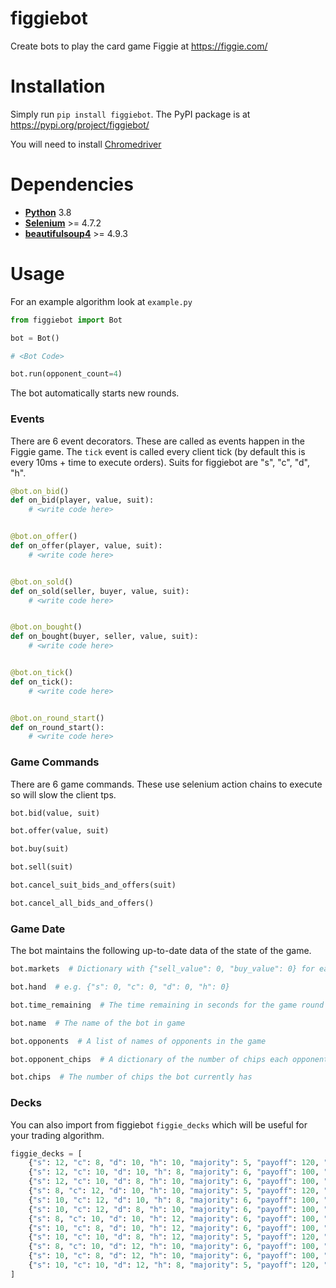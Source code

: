 # figgiebot

Create bots to play the card game Figgie at https://figgie.com/

# Installation

Simply run `pip install figgiebot`. The PyPI package is at https://pypi.org/project/figgiebot/

You will need to install [Chromedriver](https://chromedriver.chromium.org/downloads)

# Dependencies

- **[Python](https://www.python.org/downloads/)** 3.8
- **[Selenium](https://pypi.org/project/selenium/)** >= 4.7.2
- **[beautifulsoup4](https://pypi.org/project/beautifulsoup4/)** >= 4.9.3

# Usage

For an example algorithm look at `example.py`

```python
from figgiebot import Bot

bot = Bot()

# <Bot Code>

bot.run(opponent_count=4)
```

The bot automatically starts new rounds.

### Events
There are 6 event decorators. These are called as events happen in the Figgie game.
The `tick` event is called every client tick (by default this is every 10ms + time to execute orders).
Suits for figgiebot are "s", "c", "d", "h".

```python
@bot.on_bid()
def on_bid(player, value, suit):
    # <write code here>


@bot.on_offer()
def on_offer(player, value, suit):
    # <write code here>


@bot.on_sold()
def on_sold(seller, buyer, value, suit):
    # <write code here>


@bot.on_bought()
def on_bought(buyer, seller, value, suit):
    # <write code here>


@bot.on_tick()
def on_tick():
    # <write code here>


@bot.on_round_start()
def on_round_start():
    # <write code here>
```

### Game Commands

There are 6 game commands. These use selenium action chains to execute so will slow the client tps.

```python
bot.bid(value, suit)

bot.offer(value, suit)

bot.buy(suit)

bot.sell(suit)

bot.cancel_suit_bids_and_offers(suit)

bot.cancel_all_bids_and_offers()
```

### Game Date

The bot maintains the following up-to-date data of the state of the game.

```python
bot.markets  # Dictionary with {"sell_value": 0, "buy_value": 0} for each suit

bot.hand  # e.g. {"s": 0, "c": 0, "d": 0, "h": 0}

bot.time_remaining  # The time remaining in seconds for the game round

bot.name  # The name of the bot in game

bot.opponents  # A list of names of opponents in the game

bot.opponent_chips  # A dictionary of the number of chips each opponent currently has

bot.chips  # The number of chips the bot currently has
```

### Decks

You can also import from figgiebot `figgie_decks` which will be useful for your trading algorithm.

```python
figgie_decks = [
    {"s": 12, "c": 8, "d": 10, "h": 10, "majority": 5, "payoff": 120, "goal": "c"},
    {"s": 12, "c": 10, "d": 10, "h": 8, "majority": 6, "payoff": 100, "goal": "c"},
    {"s": 12, "c": 10, "d": 8, "h": 10, "majority": 6, "payoff": 100, "goal": "c"},
    {"s": 8, "c": 12, "d": 10, "h": 10, "majority": 5, "payoff": 120, "goal": "s"},
    {"s": 10, "c": 12, "d": 10, "h": 8, "majority": 6, "payoff": 100, "goal": "s"},
    {"s": 10, "c": 12, "d": 8, "h": 10, "majority": 6, "payoff": 100, "goal": "s"},
    {"s": 8, "c": 10, "d": 10, "h": 12, "majority": 6, "payoff": 100, "goal": "d"},
    {"s": 10, "c": 8, "d": 10, "h": 12, "majority": 6, "payoff": 100, "goal": "d"},
    {"s": 10, "c": 10, "d": 8, "h": 12, "majority": 5, "payoff": 120, "goal": "d"},
    {"s": 8, "c": 10, "d": 12, "h": 10, "majority": 6, "payoff": 100, "goal": "h"},
    {"s": 10, "c": 8, "d": 12, "h": 10, "majority": 6, "payoff": 100, "goal": "h"},
    {"s": 10, "c": 10, "d": 12, "h": 8, "majority": 5, "payoff": 120, "goal": "h"}
]
```